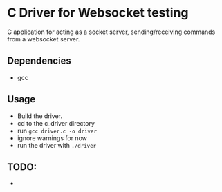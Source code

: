 # C Driver for Websocket testing
C application for acting as a socket server, sending/receiving commands from
a websocket server.

## Dependencies
* gcc

## Usage
* Build the driver.
 * cd to the c_driver directory
 * run `gcc driver.c -o driver`
 * ignore warnings for now
* run the driver with `./driver`

## TODO:
*
